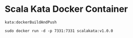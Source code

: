 # Scala Kata Docker Container

`kata:dockerBuildAndPush`

`sudo docker run -d -p 7331:7331 scalakata:v1.0.0`